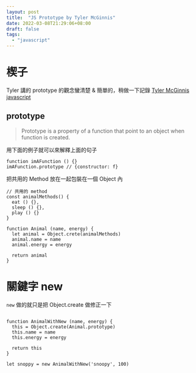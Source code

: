 ```yaml
---
layout: post
title:  "JS Prototype by Tyler McGinnis"
date: 2022-03-08T21:29:06+08:00
draft: false
tags: 
  - "javascript"
---
```


# 楔子
Tyler 講的 prototype 的觀念蠻清楚 & 簡單的，稍做一下記錄
[Tyler McGinnis javascript](https://www.youtube.com/watch?v=XskMWBXNbp0)
## prototype

> Prototype is a property of a function that point to an object when function is created.

用下面的例子就可以來解釋上面的句子

```
function imAFunction () {}
imAFunction.prototype // {constructor: f}
```

把共用的 Method 放在一起包裝在一個 Object 內

```
// 共用的 method
const animalMethods() {
  eat () {},
  sleep () {},
  play () {}
}

function Animal (name, energy) {
  let animal = Object.crete(animalMethods)
  animal.name = name
  animal.energy = energy

  return animal
}
```

# 關鍵字 new

`new` 做的就只是把 Object.create 做修正一下

```

function AnimalWithNew (name, energy) {
  this = Object.create(Animal.prototype)
  this.name = name
  this.energy = energy

  return this
}

let snoppy = new AnimalWithNew('snoopy', 100)

```
